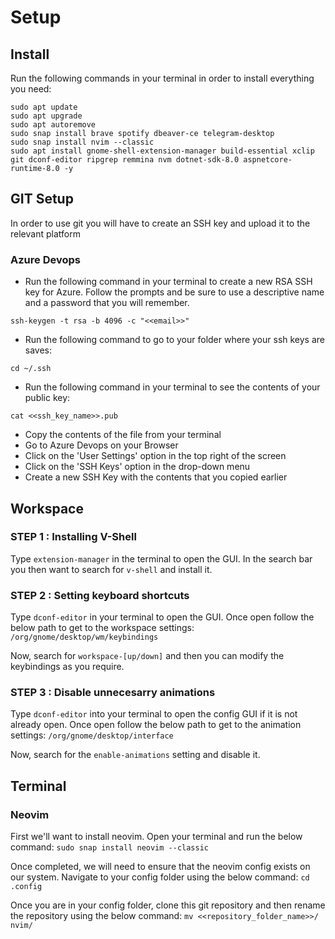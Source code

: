 # Setup
## Install
Run the following commands in your terminal in order to install everything you need:
```
sudo apt update
sudo apt upgrade
sudo apt autoremove
sudo snap install brave spotify dbeaver-ce telegram-desktop
sudo snap install nvim --classic
sudo apt install gnome-shell-extension-manager build-essential xclip git dconf-editor ripgrep remmina nvm dotnet-sdk-8.0 aspnetcore-runtime-8.0 -y
```

## GIT Setup
In order to use git you will have to create an SSH key and upload it to the relevant platform

### Azure Devops
 - Run the following command in your terminal to create a new RSA SSH key for Azure. Follow the prompts and be sure to use a descriptive name and a password that you will remember.
```
ssh-keygen -t rsa -b 4096 -c "<<email>>"
```

 - Run the following command to go to your folder where your ssh keys are saves:
```
cd ~/.ssh
```

 - Run the following command in your terminal to see the contents of your public key:
```
cat <<ssh_key_name>>.pub
```

 - Copy the contents of the file from your terminal
 - Go to Azure Devops on your Browser
 - Click on the 'User Settings' option in the top right of the screen
 - Click on the 'SSH Keys' option in the drop-down menu
 - Create a new SSH Key with the contents that you copied earlier

## Workspace
### STEP 1 : Installing V-Shell
Type `extension-manager` in the terminal to open the GUI. In the search bar you then want to search for `v-shell` and install it.

### STEP 2 : Setting keyboard shortcuts
Type `dconf-editor` in your terminal to open the GUI. Once open follow the below path to get to the workspace settings:
    ```/org/gnome/desktop/wm/keybindings```

Now, search for `workspace-[up/down]` and then you can modify the keybindings as you require.

### STEP 3 : Disable unnecesarry animations
Type `dconf-editor` into your terminal to open the config GUI if it is not already open. Once open
follow the below path to get to the animation settings:
    ```/org/gnome/desktop/interface```

Now, search for the `enable-animations` setting and disable it.

## Terminal
### Neovim
First we'll want to install neovim. Open your terminal and run the below command:
    ```sudo snap install neovim --classic```

Once completed, we will need to ensure that the neovim config exists on our system. Navigate to your config
folder using the below command:
    ```cd .config```

Once you are in your config folder, clone this git repository and then rename the repository using the below command:
    ```mv <<repository_folder_name>>/ nvim/```
